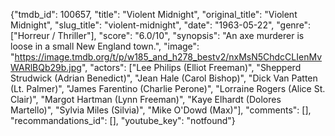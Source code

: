 {"tmdb_id": 100657, "title": "Violent Midnight", "original_title": "Violent Midnight", "slug_title": "violent-midnight", "date": "1963-05-22", "genre": ["Horreur / Thriller"], "score": "6.0/10", "synopsis": "An axe murderer is loose in a small New England town.", "image": "https://image.tmdb.org/t/p/w185_and_h278_bestv2/nxMsN5ChdcCLIenMvWARlBQb29b.jpg", "actors": ["Lee Philips (Elliot Freeman)", "Shepperd Strudwick (Adrian Benedict)", "Jean Hale (Carol Bishop)", "Dick Van Patten (Lt. Palmer)", "James Farentino (Charlie Perone)", "Lorraine Rogers (Alice St. Clair)", "Margot Hartman (Lynn Freeman)", "Kaye Elhardt (Dolores Martello)", "Sylvia Miles (Silvia)", "Mike O'Dowd (Max)"], "comments": [], "recommandations_id": [], "youtube_key": "notfound"}